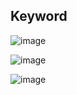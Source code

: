 ## Keyword
![image](https://github.com/user-attachments/assets/0f99b6f2-e4c6-48f3-9463-abbe6d7fbff2)

![image](https://github.com/user-attachments/assets/2ddfdeb1-d775-459d-8240-e25fa61a66f1)

![image](https://github.com/user-attachments/assets/d896b27e-4b95-4960-a7a0-aa008cc97213)



